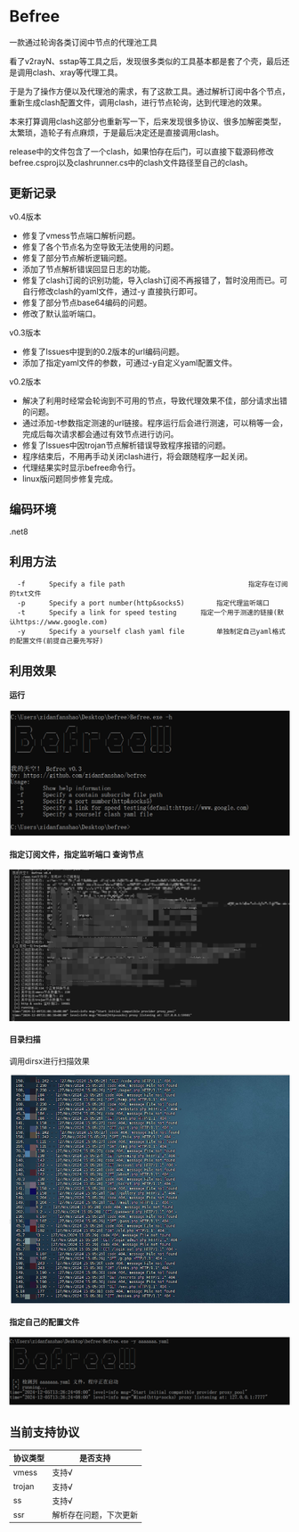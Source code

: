 # Befree

一款通过轮询各类订阅中节点的代理池工具

看了v2rayN、sstap等工具之后，发现很多类似的工具基本都是套了个壳，最后还是调用clash、xray等代理工具。

于是为了操作方便以及代理池的需求，有了这款工具。通过解析订阅中各个节点，重新生成clash配置文件，调用clash，进行节点轮询，达到代理池的效果。

本来打算调用clash这部分也重新写一下，后来发现很多协议、很多加解密类型，太繁琐，造轮子有点麻烦，于是最后决定还是直接调用clash。

release中的文件包含了一个clash，如果怕存在后门，可以直接下载源码修改befree.csproj以及clashrunner.cs中的clash文件路径至自己的clash。

## 更新记录

v0.4版本
* 修复了vmess节点端口解析问题。
* 修复了各个节点名为空导致无法使用的问题。
* 修复了部分节点解析逻辑问题。
* 添加了节点解析错误回显日志的功能。
* 修复了clash订阅的识别功能，导入clash订阅不再报错了，暂时没用而已。可自行修改clash的yaml文件，通过-y 直接执行即可。
* 修复了部分节点base64编码的问题。
* 修改了默认监听端口。

v0.3版本
* 修复了lssues中提到的0.2版本的url编码问题。
* 添加了指定yaml文件的参数，可通过-y自定义yaml配置文件。

v0.2版本
* 解决了利用时经常会轮询到不可用的节点，导致代理效果不佳，部分请求出错的问题。
* 通过添加-t参数指定测速的url链接。程序运行后会进行测速，可以稍等一会，完成后每次请求都会通过有效节点进行访问。
* 修复了lssues中因trojan节点解析错误导致程序报错的问题。
* 程序结束后，不用再手动关闭clash进行，将会跟随程序一起关闭。
* 代理结果实时显示befree命令行。
* linux版问题同步修复完成。

## 编码环境

.net8


## 利用方法

```
  -f      Specify a file path						        指定存在订阅的txt文件
  -p      Specify a port number(http&socks5) 		指定代理监听端口
  -t      Specify a link for speed testing      指定一个用于测速的链接(默认https://www.google.com)
  -y      Specify a yourself clash yaml file 		单独制定自己yaml格式的配置文件(前提自己要先写好)
```



## 利用效果

#### 运行

![image-20241127140957204](./assets/image-20241127140957204.png)

#### 指定订阅文件，指定监听端口 查询节点

![image-20241127164212711](./assets/image-20241127164212711.png)

#### 目录扫描

调用dirsx进行扫描效果

![image-20241127150550981](./assets/image-20241127150550981.png)

#### 指定自己的配置文件

![image-2222222](./assets/image-2222222.png)

## 当前支持协议

| 协议类型 | 是否支持               |
| -------- | ---------------------- |
| vmess    | 支持√                  |
| trojan   | 支持√                  |
| ss       | 支持√                  |
| ssr      | 解析存在问题，下次更新 |

